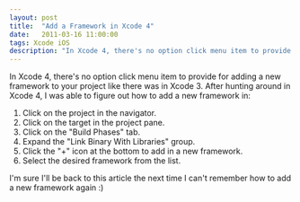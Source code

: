 ```yaml
---
layout: post
title:  "Add a Framework in Xcode 4"
date:   2011-03-16 11:00:00
tags: Xcode iOS
description: "In Xcode 4, there's no option click menu item to provide for adding a new framework to your project like there was in Xcode 3.  After hunting around in Xcode 4, I was able to figure out how to add a new framework in."
---
```


In Xcode 4, there's no option click menu item to provide for adding a new framework to your project like there was in Xcode 3.  After hunting around in Xcode 4, I was able to figure out how to add a new framework in:

1. Click on the project in the navigator.
2. Click on the target in the project pane.
3. Click on the "Build Phases" tab.
4. Expand the "Link Binary With Libraries" group.
5. Click the "+" icon at the bottom to add in a new framework.
6. Select the desired framework from the list.

I'm sure I'll be back to this article the next time I can't remember how to add a new framework again :)